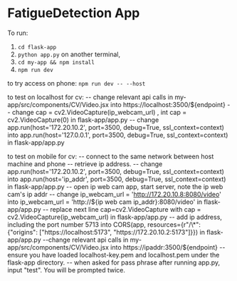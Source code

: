 # FatigueDetection App

To run:

1. `cd flask-app`
2. `python app.py`
   on another terminal,
3. `cd my-app && npm install`
4. `npm run dev`

to try access on phone:
`npm run dev -- --host`

to test on localhost for cv:
-- change relevant api calls in my-app/src/components/CV/Video.jsx into https://localhost:3500/${endpoint}
-- change cap = cv2.VideoCapture(ip_webcam_url) , int cap = cv2.VideoCapture(0) in flask-app/app.py
-- change app.run(host='172.20.10.2', port=3500, debug=True, ssl_context=context) into app.run(host='127.0.0.1', port=3500, debug=True, ssl_context=context) in flask-app/app.py


to test on mobile for cv:
-- connect to the same network between host machine and phone
-- retrieve ip address.
-- change app.run(host='172.20.10.2', port=3500, debug=True, ssl_context=context) into app.run(host='ip_addr', port=3500, debug=True, ssl_context=context) in flask-app/app.py
-- open ip web cam app, start server, note the ip web cam's ip addr
-- change ip_webcam_url = 'http://172.20.10.8:8080/video' into ip_webcam_url = 'http://${ip web cam ip_addr}:8080/video' in flask-app/app.py
-- replace next line cap=cv2.VideoCapture with cap = cv2.VideoCapture(ip_webcam_url) in flask-app/app.py
-- add ip address, including the port number 5713 into CORS(app, resources={r"/\*": {"origins": ["https://localhost:5173", "https://172.20.10.2:5173"]}}) in flask-app/app.py
--change relevant api calls in my-app/src/components/CV/Video.jsx into https://ipaddr:3500/${endpoint}
-- ensure you have loaded localhost-key.pem and localhost.pem under the flask-app directory.
-- when asked for pass phrase after running app.py, input "test". You will be prompted twice. 
